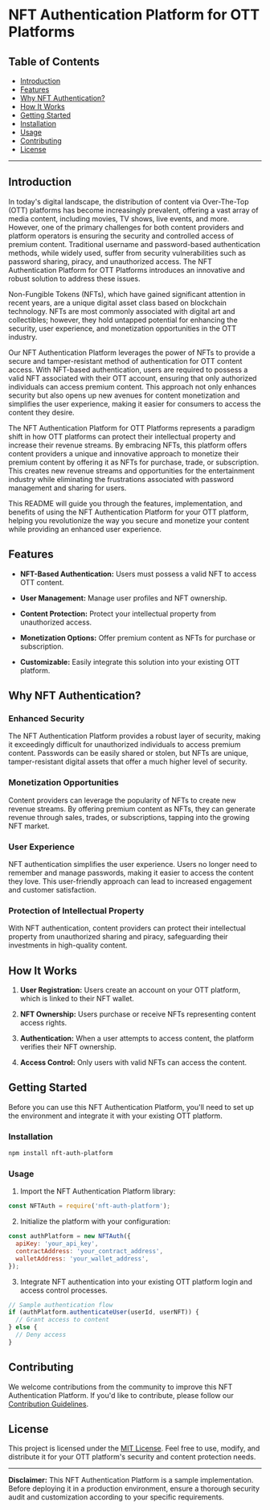 # NFT Authentication Platform for OTT Platforms

## Table of Contents
- [Introduction](#introduction)
- [Features](#features)
- [Why NFT Authentication?](#why-nft-authentication)
- [How It Works](#how-it-works)
- [Getting Started](#getting-started)
- [Installation](#installation)
- [Usage](#usage)
- [Contributing](#contributing)
- [License](#license)

---

## Introduction

In today's digital landscape, the distribution of content via Over-The-Top (OTT) platforms has become increasingly prevalent, offering a vast array of media content, including movies, TV shows, live events, and more. However, one of the primary challenges for both content providers and platform operators is ensuring the security and controlled access of premium content. Traditional username and password-based authentication methods, while widely used, suffer from security vulnerabilities such as password sharing, piracy, and unauthorized access. The NFT Authentication Platform for OTT Platforms introduces an innovative and robust solution to address these issues.

Non-Fungible Tokens (NFTs), which have gained significant attention in recent years, are a unique digital asset class based on blockchain technology. NFTs are most commonly associated with digital art and collectibles; however, they hold untapped potential for enhancing the security, user experience, and monetization opportunities in the OTT industry.

Our NFT Authentication Platform leverages the power of NFTs to provide a secure and tamper-resistant method of authentication for OTT content access. With NFT-based authentication, users are required to possess a valid NFT associated with their OTT account, ensuring that only authorized individuals can access premium content. This approach not only enhances security but also opens up new avenues for content monetization and simplifies the user experience, making it easier for consumers to access the content they desire.

The NFT Authentication Platform for OTT Platforms represents a paradigm shift in how OTT platforms can protect their intellectual property and increase their revenue streams. By embracing NFTs, this platform offers content providers a unique and innovative approach to monetize their premium content by offering it as NFTs for purchase, trade, or subscription. This creates new revenue streams and opportunities for the entertainment industry while eliminating the frustrations associated with password management and sharing for users.

This README will guide you through the features, implementation, and benefits of using the NFT Authentication Platform for your OTT platform, helping you revolutionize the way you secure and monetize your content while providing an enhanced user experience.

## Features

- **NFT-Based Authentication:** Users must possess a valid NFT to access OTT content.

- **User Management:** Manage user profiles and NFT ownership.

- **Content Protection:** Protect your intellectual property from unauthorized access.

- **Monetization Options:** Offer premium content as NFTs for purchase or subscription.

- **Customizable:** Easily integrate this solution into your existing OTT platform.

## Why NFT Authentication?

### Enhanced Security

The NFT Authentication Platform provides a robust layer of security, making it exceedingly difficult for unauthorized individuals to access premium content. Passwords can be easily shared or stolen, but NFTs are unique, tamper-resistant digital assets that offer a much higher level of security.

### Monetization Opportunities

Content providers can leverage the popularity of NFTs to create new revenue streams. By offering premium content as NFTs, they can generate revenue through sales, trades, or subscriptions, tapping into the growing NFT market.

### User Experience

NFT authentication simplifies the user experience. Users no longer need to remember and manage passwords, making it easier to access the content they love. This user-friendly approach can lead to increased engagement and customer satisfaction.

### Protection of Intellectual Property

With NFT authentication, content providers can protect their intellectual property from unauthorized sharing and piracy, safeguarding their investments in high-quality content.

## How It Works

1. **User Registration:** Users create an account on your OTT platform, which is linked to their NFT wallet.

2. **NFT Ownership:** Users purchase or receive NFTs representing content access rights.

3. **Authentication:** When a user attempts to access content, the platform verifies their NFT ownership.

4. **Access Control:** Only users with valid NFTs can access the content.

## Getting Started

Before you can use this NFT Authentication Platform, you'll need to set up the environment and integrate it with your existing OTT platform.

### Installation

```bash
npm install nft-auth-platform
```

### Usage

1. Import the NFT Authentication Platform library:

```javascript
const NFTAuth = require('nft-auth-platform');
```

2. Initialize the platform with your configuration:

```javascript
const authPlatform = new NFTAuth({
  apiKey: 'your_api_key',
  contractAddress: 'your_contract_address',
  walletAddress: 'your_wallet_address',
});
```

3. Integrate NFT authentication into your existing OTT platform login and access control processes.

```javascript
// Sample authentication flow
if (authPlatform.authenticateUser(userId, userNFT)) {
  // Grant access to content
} else {
  // Deny access
}
```

## Contributing

We welcome contributions from the community to improve this NFT Authentication Platform. If you'd like to contribute, please follow our [Contribution Guidelines](CONTRIBUTING.md).

## License

This project is licensed under the [MIT License](LICENSE). Feel free to use, modify, and distribute it for your OTT platform's security and content protection needs.

---

**Disclaimer:** This NFT Authentication Platform is a sample implementation. Before deploying it in a production environment, ensure a thorough security audit and customization according to your specific requirements.

